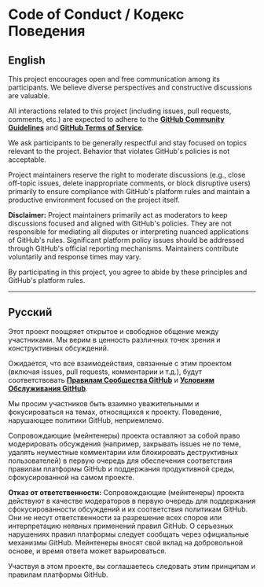 # Code of Conduct / Кодекс Поведения

## English

This project encourages open and free communication among its participants. We believe diverse perspectives and constructive discussions are valuable.

All interactions related to this project (including issues, pull requests, comments, etc.) are expected to adhere to the **[GitHub Community Guidelines](https://docs.github.com/en/site-policy/github-community-guidelines)** and **[GitHub Terms of Service](https://docs.github.com/en/site-policy/github-terms/github-terms-of-service)**.

We ask participants to be generally respectful and stay focused on topics relevant to the project. Behavior that violates GitHub's policies is not acceptable.

Project maintainers reserve the right to moderate discussions (e.g., close off-topic issues, delete inappropriate comments, or block disruptive users) primarily to ensure compliance with GitHub's platform rules and maintain a productive environment focused on the project itself.

**Disclaimer:** Project maintainers primarily act as moderators to keep discussions focused and aligned with GitHub's policies. They are not responsible for mediating all disputes or interpreting nuanced applications of GitHub's rules. Significant platform policy issues should be addressed through GitHub's official reporting mechanisms. Maintainers contribute voluntarily and response times may vary.

By participating in this project, you agree to abide by these principles and GitHub's platform rules.

---

## Русский

Этот проект поощряет открытое и свободное общение между участниками. Мы верим в ценность различных точек зрения и конструктивных обсуждений.

Ожидается, что все взаимодействия, связанные с этим проектом (включая issues, pull requests, комментарии и т.д.), будут соответствовать **[Правилам Сообщества GitHub](https://docs.github.com/ru/site-policy/github-community-guidelines)** и **[Условиям Обслуживания GitHub](https://docs.github.com/ru/site-policy/github-terms/github-terms-of-service)**.

Мы просим участников быть взаимно уважительными и фокусироваться на темах, относящихся к проекту. Поведение, нарушающее политики GitHub, неприемлемо.

Сопровождающие (мейнтенеры) проекта оставляют за собой право модерировать обсуждения (например, закрывать issues не по теме, удалять неуместные комментарии или блокировать деструктивных пользователей) в первую очередь для обеспечения соответствия правилам платформы GitHub и поддержания продуктивной среды, сфокусированной на самом проекте.

**Отказ от ответственности:** Сопровождающие (мейнтенеры) проекта действуют в качестве модераторов в первую очередь для поддержания сфокусированности обсуждений и их соответствия политикам GitHub. Они не несут ответственности за разрешение всех споров или интерпретацию неявных применений правил GitHub. О серьезных нарушениях правил платформы следует сообщать через официальные механизмы GitHub. Мейнтенеры вносят свой вклад на добровольной основе, и время ответа может варьироваться.

Участвуя в этом проекте, вы соглашаетесь следовать этим принципам и правилам платформы GitHub.